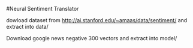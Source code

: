 #Neural Sentiment Translator

dowload dataset from http://ai.stanford.edu/~amaas/data/sentiment/ and extract into data/

Download google news negative 300 vectors and extract into model/